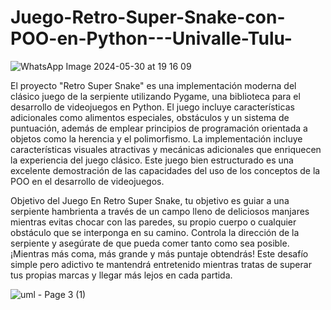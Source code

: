 # Juego-Retro-Super-Snake-con-POO-en-Python---Univalle-Tulu-
![WhatsApp Image 2024-05-30 at 19 16 09](https://github.com/lozadandres/Juego-Retro-Super-Snake-con-POO-en-Python---Univalle-Tulu-/assets/172821184/8c91a017-07e7-4b06-80ed-949593fe2820)

El proyecto "Retro Super Snake" es una implementación moderna del clásico juego de la serpiente utilizando Pygame, una biblioteca para el desarrollo de videojuegos en Python. El juego incluye características adicionales como alimentos especiales, obstáculos y un sistema de puntuación, además de emplear principios de programación orientada a objetos como la herencia y el polimorfismo. La implementación incluye características visuales atractivas y mecánicas adicionales que enriquecen la experiencia del juego clásico. Este juego bien estructurado es una excelente demostración de las capacidades del uso de los conceptos de la POO en el desarrollo de videojuegos.

Objetivo del Juego
En Retro Super Snake, tu objetivo es guiar a una serpiente hambrienta a través de un campo lleno de deliciosos manjares mientras evitas chocar con las paredes, su propio cuerpo o cualquier obstáculo que se interponga en su camino. Controla la dirección de la serpiente y asegúrate de que pueda comer tanto como sea posible. ¡Mientras más coma, más grande y más puntaje obtendrás! Este desafío simple pero adictivo te mantendrá entretenido mientras tratas de superar tus propias marcas y llegar más lejos en cada partida.


![uml - Page 3 (1)](https://github.com/lozadandres/Juego-Retro-Super-Snake-con-POO-en-Python---Univalle-Tulu-/assets/172821184/27adcb27-3cc7-46fc-b329-fdbb5cc5ed91)
